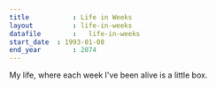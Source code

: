 ```yaml
---
title 			: Life in Weeks
layout			: life-in-weeks
datafile		:	life-in-weeks
start_date	: 1993-01-08
end_year		: 2074
---
```


My life, where each week I've been alive is a little box. 
